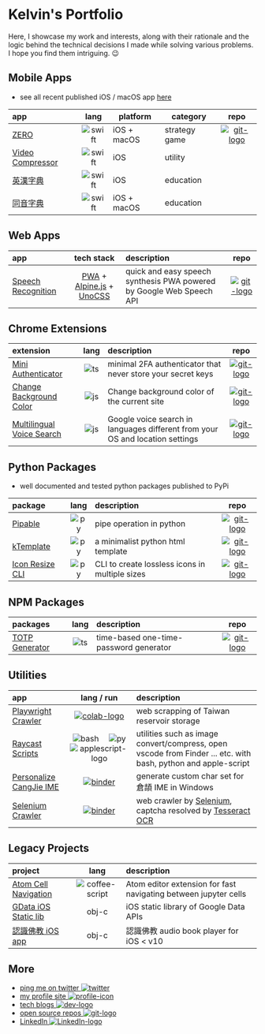 # Kelvin's Portfolio

Here, I showcase my work and interests, along with their rationale and the logic behind the technical decisions I made while solving various problems. I hope you find them intriguing. 😉

## Mobile Apps

- see all recent published iOS / macOS app [here][iOS apps]

| app                |   lang   | platform    | category      |           repo           |
| :----------------- | :------: | ----------- | ------------- | :----------------------: |
| [ZERO]             | ![swift] | iOS + macOS | strategy game | [![git-logo]][zero-game] |
| [Video Compressor] | ![swift] | iOS         | utility       |                          |
| [英漢字典]         | ![swift] | iOS         | education     |                          |
| [同音字典]         | ![swift] | iOS + macOS | education     |                          |

## Web Apps

| app                  |           tech stack           | description                                                          |            repo            |
| :------------------- | :----------------------------: | :------------------------------------------------------------------- | :------------------------: |
| [Speech Recognition] | [PWA] + [Alpine.js] + [UnoCSS] | quick and easy speech synthesis PWA powered by Google Web Speech API | [![git-logo]][voice-recog] |

## Chrome Extensions

| extension                   | lang  | description                                                                   |                     repo                      |
| :-------------------------- | :---: | :---------------------------------------------------------------------------- | :-------------------------------------------: |
| [Mini Authenticator]        | ![ts] | minimal 2FA authenticator that never store your secret keys                   |           [![git-logo]][mini-auth]            |
| [Change Background Color]   | ![js] | Change background color of the current site                                   | [![git-logo]][chrome-change-background-color] |
| [Multilingual Voice Search] | ![js] | Google voice search in languages different from your OS and location settings |        [![git-logo]][voice-search-crx]        |

## Python Packages

- well documented and tested python packages published to PyPi

| package           | lang  | description                                    |              repo              |
| :---------------- | :---: | :--------------------------------------------- | :----------------------------: |
| [Pipable]         | ![py] | pipe operation in python                       |   [![git-logo]][pipable-git]   |
| [kTemplate]       | ![py] | a minimalist python html template              |  [![git-logo]][ktemplate-git]  |
| [Icon Resize CLI] | ![py] | CLI to create lossless icons in multiple sizes | [![git-logo]][icon-resize-git] |

## NPM Packages

| packages         | lang  | description                            |           repo           |
| :--------------- | :---: | :------------------------------------- | :----------------------: |
| [TOTP Generator] | ![ts] | time-based one-time-password generator | [![git-logo]][totp-auth] |

## Utilities

| app                       |              lang / run              | description                                                                                                   |
|:------------------------- |:------------------------------------:|:------------------------------------------------------------------------------------------------------------- |
| [Playwright Crawler]      |  [![colab-logo]][playwright-colab]   | web scrapping of Taiwan reservoir storage                                                                     |
| [Raycast Scripts]         | ![bash] 　![py]　![applescript-logo] | utilities such as image convert/compress, open vscode from Finder ... etc. with bash, python and apple-script | 
| [Personalize CangJie IME] |      [![binder]][cangjie-ipynb]      | generate custom char set for 倉頡 IME in Windows                                                              |
| [Selenium Crawler]        |     [![binder]][selenium-ipynb]      | web crawler by [Selenium], captcha resolved by [Tesseract OCR]                                                |

## Legacy Projects

| project                           |       lang       | description                                                          |
| :-------------------------------- | :--------------: | :------------------------------------------------------------------- |
| [Atom Cell Navigation]            | ![coffee-script] | Atom editor extension for fast navigating between jupyter cells      |
| [GData iOS Static lib]            |      obj-c       | iOS static library of Google Data APIs                               |
| [認識佛教 iOS app][buddhism-objc] |      obj-c       | 認識佛教 audio book player for iOS < v10                             |

## More

- [ping me on twitter ![twitter]][tw-shing]
- [my profile site ![profile-icon]][profile]
- [tech blogs ![dev-logo]][dev.to]
- [open source repos ![git-logo]][github]
- [LinkedIn ![LinkedIn-logo]][LinkedIn]

[LinkedIn-logo]: https://api.iconify.design/devicon/linkedin.svg?width=20
[LinkedIn]: https://www.linkedin.com/in/hoishing
[github]: https://github.com/hoishing
[py]: https://api.iconify.design/logos/python.svg?width=20
[js]: https://api.iconify.design/logos/javascript.svg?width=20
[ts]: https://api.iconify.design/logos/typescript-icon.svg?width=20
[bash]: https://api.iconify.design/logos/bash-icon.svg?width=20
[swift]: https://api.iconify.design/logos/swift.svg?width=20
[coffee-script]: https://api.iconify.design/cib/coffeescript.svg?color=%235999FF&width=20
[twitter]: https://api.iconify.design/logos/twitter.svg?width=20
[profile-icon]: https://api.iconify.design/carbon/user-profile.svg?color=%23EF476F&width=20
[binder]: https://mybinder.org/badge_logo.svg
[Video Compressor]: https://apps.apple.com/hk/app/video-compressor/id482465886
[英漢字典]: https://apps.apple.com/hk/app/%E8%8B%B1%E6%BC%A2%E5%AD%97%E5%85%B8-ec-dict/id371152394
[同音字典]: https://apps.apple.com/hk/app/%E5%90%8C%E9%9F%B3%E5%AD%97%E5%85%B8/id956045098
[ZERO]: https://apps.apple.com/hk/app/zero-tbs/id1399856976
[iOS apps]: https://apps.apple.com/hk/developer/fbm/id371152397
[cangjie-ipynb]: https://mybinder.org/v2/gh/hoishing/cangjie/HEAD?labpath=create_code.ipynb
[Personalize CangJie IME]: https://github.com/hoishing/cangjie
[mini-auth]: https://github.com/hoishing/mini-authenticator
[Atom Cell Navigation]: https://github.com/hoishing/cell-navigation
[totp-auth]: https://github.com/hoishing/totp-auth
[TOTP Generator]: https://www.npmjs.com/package/totp-auth
[GData iOS Static lib]: https://github.com/hoishing/GData-iOS-Static-Library-1.12
[tw-shing]: https://twitter.com/hoishing
[profile]: https://hoishing.github.io/
[voice-recog]: https://github.com/hoishing/voice-recog
[zero-game]: https://github.com/hoishing/zero-game
[buddhism-objc]: https://github.com/hoishing/buddhism-objc
[Icon Resize CLI]: https://pypi.org/project/icon-resize
[icon-resize-git]: https://github.com/hoishing/icon-resize-cli
[unocss]: https://github.com/unocss/unocss
[alpine.js]: https://alpinejs.dev
[pwa]: https://developer.mozilla.org/en-US/docs/Web/Progressive_web_apps
[Speech Recognition]: https://hoishing.github.io/speech-recog
[git-logo]: https://api.iconify.design/bi/github.svg?color=%236FD886&width=20
[Tesseract OCR]: https://github.com/madmaze/pytesseract
[selenium]: https://selenium-python.readthedocs.io
[Selenium Crawler]: https://github.com/hoishing/selenium-crawler
[voice-search-crx]: https://github.com/hoishing/multilingual-voice-search
[Multilingual Voice Search]: https://chrome.google.com/webstore/detail/multilingual-voice-search/ecfkiahgkikgihfhkmpggilephnaaidm
[Mini Authenticator]: https://chrome.google.com/webstore/detail/mini-authenticator/nmhjblhloefhbhgbfkdgdpjabaocnhha
[Raycast Scripts]: https://github.com/hoishing/raycast-scripts
[Audrey Tang]: https://zh.wikipedia.org/zh-tw/%E5%94%90%E9%B3%B3
[work out loud]: https://youtu.be/XpjNl3Z10uc
[kTemplate]: https://pypi.org/project/ktemplate/
[kTemplate-git]: https://github.com/hoishing/kTemplate
[pipable]: https://pypi.org/project/pipable
[pipable-git]: https://github.com/hoishing/pipable
[selenium-ipynb]: https://mybinder.org/v2/gh/hoishing/selenium-crawler/HEAD?labpath=selenium-crawler.ipynb
[colab-logo]: https://colab.research.google.com/assets/colab-badge.svg
[playwright-colab]: https://colab.research.google.com/github/hoishing/playwright-crawler/blob/main/tw-reservoir.ipynb
[Playwright Crawler]: https://github.com/hoishing/playwright-crawler
[Change Background Color]: https://chrome.google.com/webstore/detail/change-background-color/ajlcblmihhjochfgehfcfiopkcbfnlfh
[chrome-change-background-color]: https://github.com/hoishing/chrome-change-background-color
[dev.to]: https://dev.to/hoishing
[dev-logo]: https://api.iconify.design/bxl:dev-to.svg?color=%233ca8fb&width=20
[applescript-logo]: https://api.iconify.design/vscode-icons/file-type-applescript.svg?width=20
